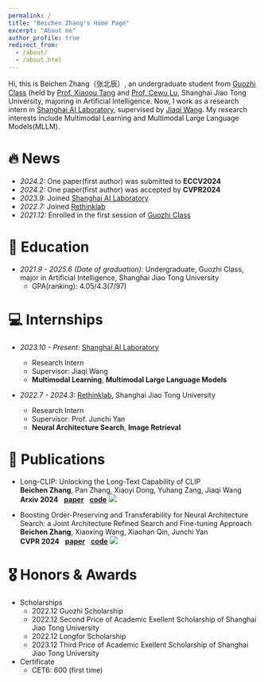 ```yaml
---
permalink: /
title: "Beichen Zhang's Home Page"
excerpt: "About me"
author_profile: true
redirect_from: 
  - /about/
  - /about.html
---
```


Hi, this is Beichen Zhang（张北辰）, an undergraduate student from [Guozhi Class](http://www.qingyuan.sjtu.edu.cn/c/guozhibanjianjie.html) (held by [Prof. Xiaoou Tang](https://www.ie.cuhk.edu.hk/faculty/Tang-Xiaoou-Sean/) and [Prof. Cewu Lu](https://www.mvig.org/), Shanghai Jiao Tong University, majoring in Artificial Intelligence. Now, I work as a research intern in [Shanghai AI Laboratory](https://www.shlab.org.cn/), supervised by [Jiaqi Wang](https://myownskyw7.github.io/). My research interests include Multimodal Learning and Multimodal Large Language Models(MLLM).

🔥 News
======
- *2024.2:*  One paper(first author) was submitted to **ECCV2024**
- *2024.2:*  One paper(first author) was accepted by **CVPR2024**
- *2023.9:*  Joined [Shanghai AI Laboratory](https://www.shlab.org.cn/)
- *2022.7:*  Joined [Rethinklab](https://thinklab.sjtu.edu.cn/)
- *2021.12:* Enrolled in the first session of [Guozhi Class](http://www.qingyuan.sjtu.edu.cn/c/Introductiongzb)

📖 Education
======
- *2021.9 - 2025.6 (Date of graduation):* Undergraduate, Guozhi Class, major in Artificial Intelligence, Shanghai Jiao Tong University
  - GPA(ranking): 4.05/4.3(7/97)   

💻 Internships
======
- *2023.10 - Present:* [Shanghai AI Laboratory](https://www.shlab.org.cn/)
  - Research Intern
  - Supervisor: Jiaqi Wang
  - **Multimodal Learning**, **Multimodal Large Language Models**

- *2022.7 - 2024.3:* [Rethinklab](https://thinklab.sjtu.edu.cn/), Shanghai Jiao Tong University
  - Research Intern
  - Supervisor: Prof. Junchi Yan
  - **Neural Architecture Search**, **Image Retrieval**

📝 Publications
======
- Long-CLIP: Unlocking the Long-Text Capability of CLIP \
**Beichen Zhang**, Pan Zhang, Xiaoyi Dong, Yuhang Zang, Jiaqi Wang\
**Arxiv 2024** &nbsp; [**paper**](https://arxiv.org/abs/2403.15378) &nbsp; [**code**](https://github.com/beichenzbc/Long-CLIP) [![](https://img.shields.io/github/stars/beichenzbc/Long-CLIP)](https://github.com/beichenzbc/Long-CLIP)

- Boosting Order-Preserving and Transferability for Neural Architecture Search: a Joint Architecture Refined Search and Fine-tuning Approach \
**Beichen Zhang**, Xiaoxing Wang, Xiaohan Qin, Junchi Yan \
**CVPR 2024** &nbsp; [**paper**](https://arxiv.org/abs/2403.11380) &nbsp; [**code**](https://github.com/beichenzbc/Supernet-shifting) [![](https://img.shields.io/github/stars/beichenzbc/Supernet-shifting)](https://github.com/beichenzbc/Supernet-shifting)

🎖 Honors & Awards 
======
- Scholarships
  - 2022.12 Guozhi Scholarship
  - 2022.12 Second Price of Academic Exellent Scholarship of Shanghai Jiao Tong University
  - 2022.12 Longfor Scholarship
  - 2023.12 Third Price of Academic Exellent Scholarship of Shanghai Jiao Tong University
- Certificate
  - CET6: 600 (first time)

